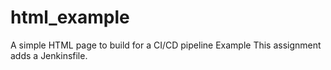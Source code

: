 # html_example
A simple HTML page to build for a CI/CD pipeline Example  This assignment adds a Jenkinsfile.
